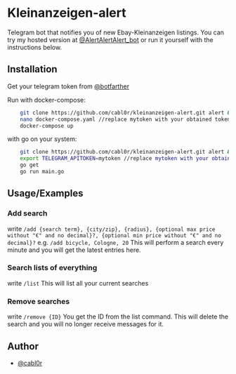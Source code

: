 # Kleinanzeigen-alert


Telegram bot that notifies you of new Ebay-Kleinanzeigen listings.
You can try my hosted version at [@AlertAlertAlert_bot](https://t.me/AlertAlertAlert_bot) or run it yourself with the instructions below.


## Installation
Get your telegram token from [@botfarther](https://t.me/botfarther)

Run with docker-compose:

```bash
    git clone https://github.com/cabl0r/kleinanzeigen-alert.git alert && cd alert
    nano docker-compose.yaml //replace mytoken with your obtained token
    docker-compose up
```
with go on your system:

```bash
    git clone https://github.com/cabl0r/kleinanzeigen-alert.git alert && cd alert
    export TELEGRAM_APITOKEN=mytoken //replace mytoken with your obtained token
    go get
    go run main.go
```

## Usage/Examples

### Add search
write `/add {search term}, {city/zip}, {radius}, {optional max price without "€" and no decimal}?, {optional min price without "€" and no decimal}?`
e.g. `/add bicycle, Cologne, 20`
This will perform a search every minute and you will get the latest entries here.

### Search lists of everything
write `/list`
This will list all your current searches

### Remove searches
write `/remove {ID}`
You get the ID from the list command. This will delete the search and you will no longer receive messages for it.


## Author
- [@cabl0r](https://github.com/cabl0r)